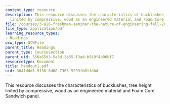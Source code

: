 ```yaml
---
content_type: resource
description: This resource discusses the characteristics of bucklushes, tree height
  linited by compressive, wood as an engineered material and Foam Core Sandwich panel.
file: /courses/3-a26-freshman-seminar-the-nature-of-engineering-fall-2005/3641ddd151368d6873635299fb01fdbd_handout1.pdf
file_type: application/pdf
learning_resource_types:
- Readings
ocw_type: OCWFile
parent_title: Readings
parent_type: CourseSection
parent_uid: 556a55d3-5a3d-3a55-f3ad-b549f4b06bf7
resourcetype: Document
title: handout1.pdf
uid: 3641ddd1-5136-8d68-7363-5299fb01fdbd
---
```

This resource discusses the characteristics of bucklushes, tree height linited by compressive, wood as an engineered material and Foam Core Sandwich panel.

